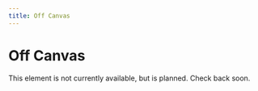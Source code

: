 ```yaml
---
title: Off Canvas
---
```


# Off Canvas

This element is not currently available, but is planned. Check back soon. 